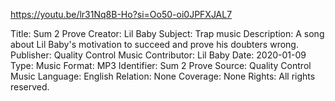 https://youtu.be/lr31Nq8B-Ho?si=Oo50-oi0JPFXJAL7


Title: Sum 2 Prove
Creator: Lil Baby
Subject: Trap music
Description: A song about Lil Baby's motivation to succeed and prove his doubters wrong.
Publisher: Quality Control Music
Contributor: Lil Baby
Date: 2020-01-09
Type: Music
Format: MP3
Identifier: Sum 2 Prove
Source: Quality Control Music
Language: English
Relation: None
Coverage: None
Rights: All rights reserved.
